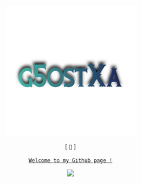 <div align="center">

<img src="/assets/g5ostxa.png" width="300" height="300"/>

[ `👻` ] 

[ `Welcome to my Github page !` ]()

<img src="https://github-readme-stats.vercel.app/api?username=g5ostXa&show_icons=true&theme=tokyonight"/>

</div>